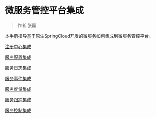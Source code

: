 # 微服务管控平台集成

> 作者 张磊

本手册指导基于原生SpringCloud开发的微服务如何集成到微服务管控平台。

[注册中心集成](API/DiscoveryAPI.md)

[服务配置集成](API/ConfigAPI.md)

[服务日志集成](API/LogsAPI.md)

[服务事件集成](API/EventAPI.md)

[服务度量集成](API/MetricsAPI.md)

[服务跟踪集成](API/TracesAPI.md)

[服务控制集成](API/ControlAPI.md)

